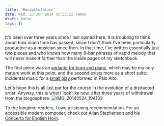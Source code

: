 ```yaml
---
title: 'Recapitulation'
date: Wed, 25 Jun 2014 05:53:23 +0000
draft: false
tags: []
---
```


It's been over three years since I last opined here. It is troubling to think about how much time has passed, since I don't think I've been particularly productive as a musician since then. In that time, I've written essentially just two pieces and who knows how many 8-bar phrases of vapid melody that will never make it farther than the inside pages of my sketchbook.

The first piece was an [andante for horn and piano](https://www.youtube.com/watch?v=51PzOuaIt2k "Andante for Horn and Piano, Alex Chao"), which may be my only mature work at this point, and the second exists more as a short suite: incidental music for a [small play](http://www.mynameisrichardrozen.com "My Name is Richard Rozen") performed in Palo Alto.

Let's hope this is all just par for the course in the evolution of a distracted artist. Anyway, this is what I look like now, after three years of withdrawal from the blogosphere: ![IMG_20140524_194133](https://alexchao-blog-media.s3.amazonaws.com/2021/07/325dd-img_20140524_194133.jpg?w=1024&h=768)

To the longtime readers, I owe a listening recommendation. For an accessible modern composer, check out Allan Stephenson and his [Concerto for English Horn](https://www.youtube.com/watch?v=WEfvNJYavL0 "Allan Stephenson - Concerto for English Horn").
